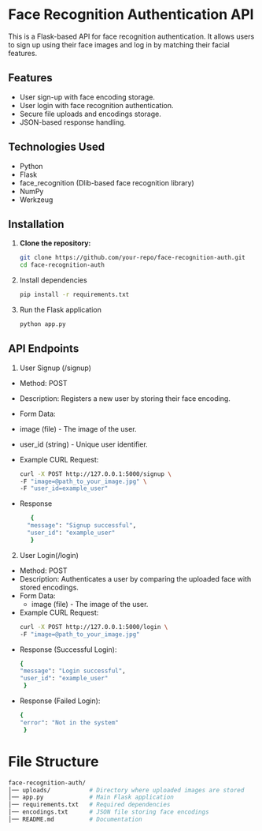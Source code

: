 # Face Recognition Authentication API

This is a Flask-based API for face recognition authentication. It allows users to sign up using their face images and log in by matching their facial features.

## Features
- User sign-up with face encoding storage.
- User login with face recognition authentication.
- Secure file uploads and encodings storage.
- JSON-based response handling.

## Technologies Used
- Python
- Flask
- face_recognition (Dlib-based face recognition library)
- NumPy
- Werkzeug

## Installation

1. **Clone the repository:**
   ```sh
   git clone https://github.com/your-repo/face-recognition-auth.git
   cd face-recognition-auth      

2. Install dependencies

   ```sh
   pip install -r requirements.txt

3. Run the Flask application
   ```sh
   python app.py

## API Endpoints 

1. User Signup (/signup)
 - Method: POST
- Description: Registers a new user by storing their face encoding.
- Form Data:
- image (file) - The image of the user.
- user_id (string) - Unique user identifier.
- Example CURL Request:

   ```sh
   curl -X POST http://127.0.0.1:5000/signup \
   -F "image=@path_to_your_image.jpg" \
   -F "user_id=example_user"
   
- Response
   ```sh
      {
     "message": "Signup successful",
     "user_id": "example_user"
      }

2. User Login(/login)
- Method: POST
- Description: Authenticates a user by comparing the uploaded face with stored encodings.
- Form Data:
    - image (file) - The image of the user.
- Example CURL Request:
   ```sh
   curl -X POST http://127.0.0.1:5000/login \
   -F "image=@path_to_your_image.jpg"

- Response (Successful Login):
  ```sh
  {
  "message": "Login successful",
  "user_id": "example_user"
   }
- Response (Failed Login):
  ```sh
  {
  "error": "Not in the system"
   }

# File Structure
 ```bash
face-recognition-auth/
│── uploads/           # Directory where uploaded images are stored
│── app.py             # Main Flask application
│── requirements.txt   # Required dependencies
│── encodings.txt      # JSON file storing face encodings
│── README.md          # Documentation
